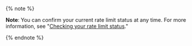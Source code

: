 {% note %}

**Note**: You can confirm your current rate limit status at any time. For more information, see "[Checking your rate limit status](/rest/overview/resources-in-the-rest-api#checking-your-rate-limit-status)."

{% endnote %}
